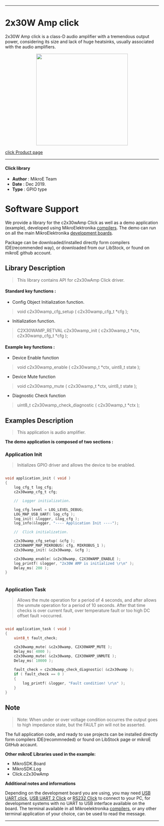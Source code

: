 
---
# 2x30W Amp click

2x30W Amp click is a class-D audio amplifier with a tremendous output power, considering its size and lack of huge heatsinks, usually associated with the audio amplifiers. 

<p align="center">
  <img src="http://download.mikroe.com/images/click_for_ide/2x30wamp_click.png" height=300px>
</p>

[click Product page](<https://www.mikroe.com/2x30w-amp-click>)

---


#### Click library 

- **Author**        : MikroE Team
- **Date**          : Dec 2019.
- **Type**          : GPIO type


# Software Support

We provide a library for the c2x30wAmp Click 
as well as a demo application (example), developed using MikroElektronika 
[compilers](http://shop.mikroe.com/compilers). 
The demo can run on all the main MikroElektronika [development boards](http://shop.mikroe.com/development-boards).

Package can be downloaded/installed directly form compilers IDE(recommended way), or downloaded from our LibStock, or found on mikroE github account. 

## Library Description

> This library contains API for c2x30wAmp Click driver.

#### Standard key functions :

- Config Object Initialization function.
> void c2x30wamp_cfg_setup ( c2x30wamp_cfg_t *cfg ); 
 
- Initialization function.
> C2X30WAMP_RETVAL c2x30wamp_init ( c2x30wamp_t *ctx, c2x30wamp_cfg_t *cfg );

#### Example key functions :

- Device Enable function
> void c2x30wamp_enable ( c2x30wamp_t *ctx, uint8_t state );
 
- Device Mute function
> void c2x30wamp_mute ( c2x30wamp_t *ctx, uint8_t state );

- Diagnostic Check function
> uint8_t c2x30wamp_check_diagnostic ( c2x30wamp_t *ctx );

## Examples Description

> This application is audio amplifier.

**The demo application is composed of two sections :**

### Application Init 

> Initializes GPIO driver and allows the device to be enabled.

```c

void application_init ( void )
{
    log_cfg_t log_cfg;
    c2x30wamp_cfg_t cfg;

    //  Logger initialization.

    log_cfg.level = LOG_LEVEL_DEBUG;
    LOG_MAP_USB_UART( log_cfg );
    log_init( &logger, &log_cfg );
    log_info(&logger, "---- Application Init ----");

    //  Click initialization.

    c2x30wamp_cfg_setup( &cfg );
    C2X30WAMP_MAP_MIKROBUS( cfg, MIKROBUS_1 );
    c2x30wamp_init( &c2x30wamp, &cfg );

    c2x30wamp_enable( &c2x30wamp, C2X30WAMP_ENABLE );
    log_printf( &logger, "2x30W AMP is initialized \r\n" );
    Delay_ms( 200 );
}
  
```

### Application Task

> Allows the mute operation for a period of 4 seconds,
> and after allows the unmute operation for a period of 10 seconds. After that time checks is
> over current fault, over temperature fault or too high DC offset fault >occurred.

```c

void application_task ( void )
{
    uint8_t fault_check;

    c2x30wamp_mute( &c2x30wamp, C2X30WAMP_MUTE );
    Delay_ms( 4000 );
    c2x30wamp_mute( &c2x30wamp, C2X30WAMP_UNMUTE );
    Delay_ms( 10000 );
    
    fault_check = c2x30wamp_check_diagnostic( &c2x30wamp );
    if ( fault_check == 0 )
    {
        log_printf( &logger, "Fault condition! \r\n" );
    }
} 

```

## Note

> Note: When under or over voltage condition occurres the output goes to high impedance state,
> but the FAULT pin will not be asserted.

The full application code, and ready to use projects can be  installed directly form compilers IDE(recommneded) or found on LibStock page or mikroE GitHub accaunt.

**Other mikroE Libraries used in the example:** 

- MikroSDK.Board
- MikroSDK.Log
- Click.c2x30wAmp

**Additional notes and informations**

Depending on the development board you are using, you may need 
[USB UART click](http://shop.mikroe.com/usb-uart-click), 
[USB UART 2 Click](http://shop.mikroe.com/usb-uart-2-click) or 
[RS232 Click](http://shop.mikroe.com/rs232-click) to connect to your PC, for 
development systems with no UART to USB interface available on the board. The 
terminal available in all Mikroelektronika 
[compilers](http://shop.mikroe.com/compilers), or any other terminal application 
of your choice, can be used to read the message.



---
